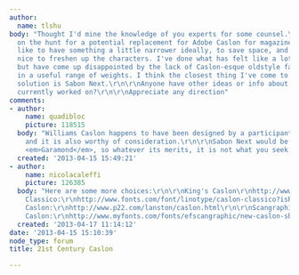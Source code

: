 ```yaml
---
author:
  name: tlshu
body: "Thought I'd mine the knowledge of you experts for some counsel.\r\nI'm currently
  on the hunt for a potential replacement for Adobe Caslon for magazine body copy.\r\n\r\nWe'd
  like to have something a little narrower ideally, to save space, and it would be
  nice to freshen up the characters. I've done what has felt like a lot of research,
  but have come up disappointed by the lack of Caslon-esque oldstyle faces available\u2014especially
  in a useful range of weights. I think the closest thing I've come to an enjoyable
  solution is Sabon Next.\r\n\r\nAnyone have other ideas or info about anything being
  currently worked on?\r\n\r\nAppreciate any direction"
comments:
- author:
    name: quadibloc
    picture: 118515
  body: "Williams Caslon happens to have been designed by a participant in these forums,
    and it is also worthy of consideration.\r\n\r\nSabon Next would be a 21st Century
    <em>Garamond</em>, so whatever its merits, it is not what you seek."
  created: '2013-04-15 15:49:21'
- author:
    name: nicolacaleffi
    picture: 126385
  body: "Here are some more choices:\r\n\r\nKing's Caslon\r\nhttp://www.daltonmaag.com/buyonline/fonts/kingscaslon\r\n\r\nCaslon
    Classico:\r\nhttp://www.fonts.com/font/linotype/caslon-classico?isRatingExpanded=False#product_top\r\n\r\nLanston
    Caslon:\r\nhttp://www.p22.com/lanston/caslon.html\r\n\r\nScangraphic / EF New
    Caslon:\r\nhttp://www.myfonts.com/fonts/efscangraphic/new-caslon-sb/"
  created: '2013-04-17 11:14:12'
date: '2013-04-15 15:10:39'
node_type: forum
title: 21st Century Caslon

---
```

